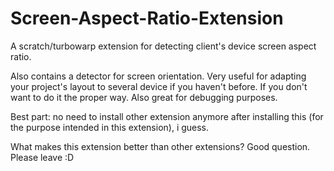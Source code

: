 # Screen-Aspect-Ratio-Extension
A scratch/turbowarp extension for detecting client's device screen aspect ratio.

Also contains a detector for screen orientation. Very useful for adapting your project's layout to several device if you haven't before. If you don't want to do it the proper way. Also great for debugging purposes.

Best part: no need to install other extension anymore after installing this (for the purpose intended in this extension), i guess.

What makes this extension better than other extensions? Good question. Please leave :D
